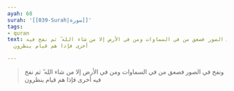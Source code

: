 ```yaml
---
ayah: 68
surah: '[[039-Surah|سورة]]'
tags:
- quran
text: ونفخ في الصور فصعق من في السماوات ومن في الأرض إلا من شاء الله ۖ ثم نفخ فيه
  أخرى فإذا هم قيام ينظرون

---
```

> ونفخ في الصور فصعق من في السماوات ومن في الأرض إلا من شاء الله ۖ ثم نفخ فيه أخرى فإذا هم قيام ينظرون
